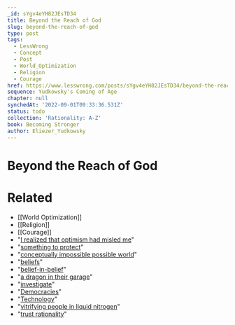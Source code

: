 ```yaml
---
_id: sYgv4eYH82JEsTD34
title: Beyond the Reach of God
slug: beyond-the-reach-of-god
type: post
tags:
  - LessWrong
  - Concept
  - Post
  - World_Optimization
  - Religion
  - Courage
href: https://www.lesswrong.com/posts/sYgv4eYH82JEsTD34/beyond-the-reach-of-god
sequence: Yudkowsky's Coming of Age
chapter: null
synchedAt: '2022-09-01T09:33:36.531Z'
status: todo
collection: 'Rationality: A-Z'
book: Becoming Stronger
author: Eliezer_Yudkowsky
---
```


# Beyond the Reach of God


# Related

- [[World Optimization]]
- [[Religion]]
- [[Courage]]
- "[I realized that optimism had misled me](http://www.overcomingbias.com/2008/09/it-was-pretty-b.html)"
- "[something to protect](http://www.overcomingbias.com/2008/01/something-to-pr.html)"
- "[conceptually impossible possible world](http://www.overcomingbias.com/2008/09/excluding-the-s.html)"
- "[beliefs](http://www.overcomingbias.com/2007/07/belief-in-belie.html)"
- "[belief-in-belief](http://www.overcomingbias.com/2007/07/belief-in-belie.html)"
- "[a dragon in their garage](http://www.overcomingbias.com/2007/07/belief-in-belie.html)"
- "[investigate](http://en.wikipedia.org/wiki/Conway%27s_Game_of_Life)"
- "[Democracies](http://www.overcomingbias.com/2007/09/applause-lights.html)"
- "[Technology](http://www.overcomingbias.com/2008/09/raised-in-sf.html)"
- "[vitrifying people in liquid nitrogen](http://www.overcomingbias.com/2008/06/timeless-identi.html)"
- "[trust rationality](http://www.overcomingbias.com/2008/05/no-defenses.html)"